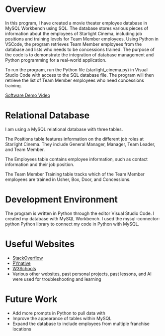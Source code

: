 # Overview
In this program, I have created a movie theater employee database in MySQL Workbench using SQL. The database stores various pieces of information about the employees of Starlight Cinema, including job positions and training levels for Team Member employees. Using Python in VSCode, the program retrieves Team Member employees from the database and lists who needs to be concessions trained. The purpose of the code is to demonstrate the integration of database management and Python programming for a real-world application. 

To run the program, run the Python file (starlight_cinema.py) in Visual Studio Code with access to the SQL database file. The program will then retrieve the list of Team Member employees who need concessions training.

[Software Demo Video](http://youtube.link.goes.here)

# Relational Database

I am using a MySQL relational database with three tables.

The Positions table features information on the different job roles at Starlight Cinema. They include General Manager, Manager, Team Leader, and Team Member. 

The Employees table contains employee information, such as contact information and their job position. 

The Team Member Training table tracks which of the Team Member employees are trained in Usher, Box, Door, and Concessions. 

# Development Environment

The program is written in Python through the editor Visual Studio Code. I created my database with MySQL Workbench. I used the mysql-connector-python Python library to connect my code in Python with MySQL.

# Useful Websites

- [StackOverflow](stackoverflow.com)
- [PYnative](https://pynative.com)
- [W3Schools](https://www.w3schools.com/sql/)
- Various other websites, past personal projects, past lessons, and AI were used for troubleshooting and learning

# Future Work

- Add more prompts in Python to pull data with
- Improve the appearance of tables within MySQL 
- Expand the database to include employees from multiple franchise locations
